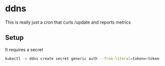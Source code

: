 # ddns
This is really just a cron that curls /update and reports metrics

## Setup
It requires a secret
```bash
kubectl -n ddns create secret generic auth --from-literal=token=<token>
```
